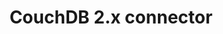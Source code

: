 ---
title: "CouchDB 2.x connector"
lang: en
layout: readme
source: loopback-connector-couchdb2
keywords: LoopBack
tags: [connectors, readme]
sidebar: lb4_sidebar
permalink: /doc/en/lb4/Couchdb2-connector.html
---